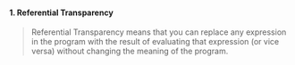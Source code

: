 #### 1. Referential Transparency

>  Referential Transparency means that you can replace any expression in the program with the result of evaluating that expression (or vice versa) without changing the meaning of the program.
